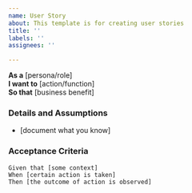 ```yaml
---
name: User Story
about: This template is for creating user stories
title: ''
labels: ''
assignees: ''

---
```


**As a** [persona/role]  
 **I want to** [action/function]  
 **So that** [business benefit]  
   
 ### Details and Assumptions
 * [document what you know]
   
 ### Acceptance Criteria  
   
 ```gherkin
 Given that [some context]
 When [certain action is taken]
 Then [the outcome of action is observed]
 ```
